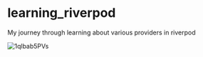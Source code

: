 # learning_riverpod

My journey through learning about various providers in riverpod

![1qlbab5PVs](https://github.com/mustapha-amin/learning_riverpod/assets/70119794/f08953fa-8300-49f9-b634-e3ea4a7a7b55)
